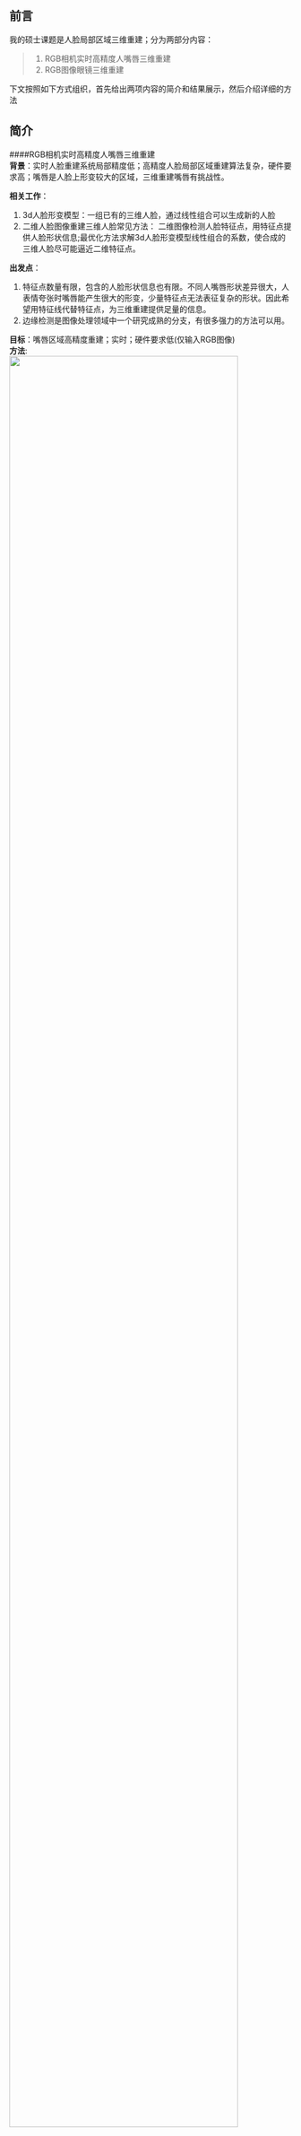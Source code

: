 前言
------
我的硕士课题是人脸局部区域三维重建；分为两部分内容：
>1. RGB相机实时高精度人嘴唇三维重建
>2. RGB图像眼镜三维重建  

下文按照如下方式组织，首先给出两项内容的简介和结果展示，然后介绍详细的方法

简介
-------
####RGB相机实时高精度人嘴唇三维重建  
**背景**：实时人脸重建系统局部精度低；高精度人脸局部区域重建算法复杂，硬件要求高；嘴唇是人脸上形变较大的区域，三维重建嘴唇有挑战性。
<!-- <div>
<img src="imgs/real-time-face-recon.PNG" width="45%">
<img src="imgs/high-fidelity-recon.PNG" width="45%"> 
</div> 
<br/>    -->
**相关工作**：<br/>
1. 3d人脸形变模型：一组已有的三维人脸，通过线性组合可以生成新的人脸<br/>
2. 二维人脸图像重建三维人脸常见方法： 二维图像检测人脸特征点，用特征点提供人脸形状信息;最优化方法求解3d人脸形变模型线性组合的系数，使合成的三维人脸尽可能逼近二维特征点。

**出发点**：<br/>
1. 特征点数量有限，包含的人脸形状信息也有限。不同人嘴唇形状差异很大，人表情夸张时嘴唇能产生很大的形变，少量特征点无法表征复杂的形状。因此希望用特征线代替特征点，为三维重建提供足量的信息。</br>
2. 边缘检测是图像处理领域中一个研究成熟的分支，有很多强力的方法可以用。</br>

**目标**：嘴唇区域高精度重建；实时；硬件要求低(仅输入RGB图像)<br/>
**方法**:</br>
<img src="" width="90%">
</br>
**结果**：<br/>
1. 精细唇线提取效果<br/>
2. 嘴唇三维重建效果
<video id="video" controls="" preload="none">
<source id="avi" src="imgs/recon.avi">
</video>
  
---------
####RGB图像眼镜三维重建
**背景**：眼镜可以认为是人脸的外沿部分，显著影响人脸外观；三维重建人脸同时重建出三维眼镜，能达到更具真实感的三维人脸重建效果<br/>
**目标**：输入戴眼镜人脸图像，重建结果尽可能逼近图像；图像人脸姿态不限；图像来源不限<br/>
**方法**：图像检测镜框；以二维像素驱动三维眼镜模板拉普拉斯形变<br/>
**相关工作**：</br>
1. 眼镜相关的工作不多；主要有 1>从人脸图像中去除眼镜 2>检测人脸图像中是否有眼镜。有论文[]从图像序列中恢复人脸深度，并重建眼镜。没有只输入单张图像重建三维眼镜的工作。</br>
2. 拉普拉斯形变：拉普拉斯算子能提取三维网格的局部特征；保证网格的拉普拉斯坐标不变，网格顶点位置变化，能达到保留局部形状特征的变形效果。[]<br/>
**出发点**：
1. 与人脸相相似，眼镜是高度结构化的物体，在基本相同的结构下有各种形变；人脸三维重建中，用已有的三维人脸模型给重建提供了人脸结构的先验知识；扩展至眼镜，可以用已有的三维眼镜模板，变形成新的三维眼镜。<br/>
**方法**：


算法
------


references
----------
